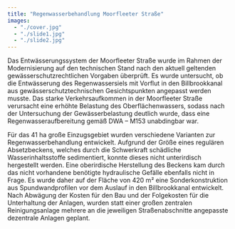 ```yaml
---
title: "Regenwasserbehandlung Moorfleeter Straße"
images:
  - "./cover.jpg"
  - "./slide1.jpg"
  - "./slide2.jpg"
---
```


Das Entwässerungssystem der Moorfleeter Straße wurde im Rahmen der Modernisierung auf den
technischen Stand nach den aktuell geltenden gewässerschutzrechtlichen
Vorgaben überprüft. Es wurde untersucht, ob die Entwässerung des
Regenwassersiels mit Vorflut in den Billbrookkanal aus
gewässerschutztechnischen Gesichtspunkten angepasst werden musste. Das
starke Verkehrsaufkommen in der Moorfleeter Straße verursacht eine
erhöhte Belastung des Oberflächenwassers, sodass nach der Untersuchung
der Gewässerbelastung deutlich wurde, dass eine Regenwasseraufbereitung
gemäß DWA – M153 unabdingbar war.

Für das 41 ha große Einzugsgebiet wurden verschiedene Varianten zur Regenwasserbehandlung
entwickelt. Aufgrund der Größe eines regulären Absetzbeckens, welches
durch die Schwerkraft schädliche Wasserinhaltsstoffe sedimentiert,
konnte dieses nicht unterirdisch hergestellt werden. Eine oberirdische
Herstellung des Beckens kam durch das nicht vorhandene benötigte
hydraulische Gefälle ebenfalls nicht in Frage. Es wurde daher auf der
Fläche von 420 m² eine Sonderkonstruktion aus Spundwandprofilen vor dem
Auslauf in den Billbrookkanal entwickelt. Nach Abwägung der Kosten für
den Bau und der Folgekosten für die Unterhaltung der Anlagen, wurden
statt einer großen zentralen Reinigungsanlage mehrere an die jeweiligen
Straßenabschnitte angepasste dezentrale Anlagen geplant.
